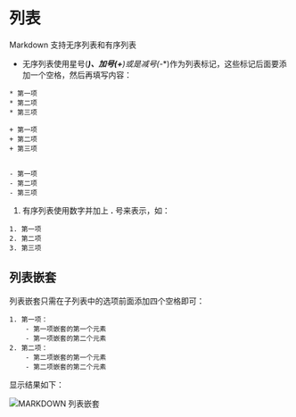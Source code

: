 # 列表

Markdown 支持无序列表和有序列表

* 无序列表使用星号(*****)、加号(**+**)或是减号(**-**)作为列表标记，这些标记后面要添加一个空格，然后再填写内容：

```
* 第一项
* 第二项
* 第三项

+ 第一项
+ 第二项
+ 第三项


- 第一项
- 第二项
- 第三项
```

1. 有序列表使用数字并加上 **.** 号来表示，如：

```
1. 第一项
2. 第二项
3. 第三项
```



## 列表嵌套

列表嵌套只需在子列表中的选项前面添加四个空格即可：

```
1. 第一项：
    - 第一项嵌套的第一个元素
    - 第一项嵌套的第二个元素
2. 第二项：
    - 第二项嵌套的第一个元素
    - 第二项嵌套的第二个元素
```

显示结果如下：

![MARKDOWN 列表嵌套](https://www.runoob.com/wp-content/uploads/2019/03/8ED795DA-F124-4E70-BA71-57CD9CF958A4.jpg)

